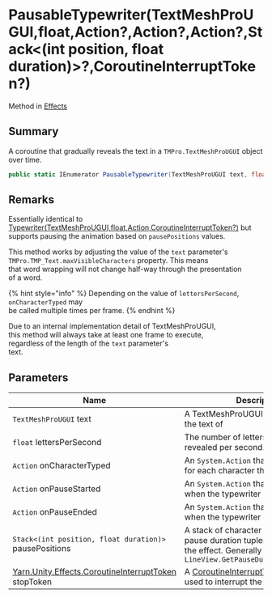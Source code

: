 # PausableTypewriter(TextMeshProUGUI,float,Action?,Action?,Action?,Stack<(int position, float duration)>?,CoroutineInterruptToken?)

Method in [Effects](yarn.unity.effects.md)

## Summary

A coroutine that gradually reveals the text in a `TMPro.TextMeshProUGUI` object over time.

```csharp
public static IEnumerator PausableTypewriter(TextMeshProUGUI text, float lettersPerSecond, Action? onCharacterTyped, Action? onPauseStarted, Action? onPauseEnded, Stack<(int position, float duration)>? pausePositions, CoroutineInterruptToken? stopToken = null)
```

## Remarks

Essentially identical to [Typewriter(TextMeshProUGUI,float,Action,CoroutineInterruptToken?)](yarn.unity.effects.typewriter.md) but\
supports pausing the animation based on `pausePositions` values.

This method works by adjusting the value of the `text` parameter's `TMPro.TMP_Text.maxVisibleCharacters` property. This means\
that word wrapping will not change half-way through the presentation\
of a word.

{% hint style="info" %}
Depending on the value of `lettersPerSecond`, `onCharacterTyped` may\
be called multiple times per frame.
{% endhint %}

Due to an internal implementation detail of TextMeshProUGUI,\
this method will always take at least one frame to execute,\
regardless of the length of the `text` parameter's\
text.

## Parameters

| Name                                                                                                  | Description                                                                                                                                   |
| ----------------------------------------------------------------------------------------------------- | --------------------------------------------------------------------------------------------------------------------------------------------- |
| `TextMeshProUGUI` text                                                                                | A TextMeshProUGUI object to reveal the text of                                                                                                |
| `float` lettersPerSecond                                                                              | The number of letters that should be revealed per second.                                                                                     |
| `Action` onCharacterTyped                                                                             | An `System.Action` that should be called for each character that was revealed.                                                                |
| `Action` onPauseStarted                                                                               | An `System.Action` that will be called when the typewriter effect is paused.                                                                  |
| `Action` onPauseEnded                                                                                 | An `System.Action` that will be called when the typewriter effect is restarted.                                                               |
| `Stack<(int position, float duration)>` pausePositions                                                | A stack of character position and pause duration tuples used to pause the effect. Generally created by `LineView.GetPauseDurationsInsideLine` |
| [Yarn.Unity.Effects.CoroutineInterruptToken](yarn.unity.effects.coroutineinterrupttoken.md) stopToken | A [CoroutineInterruptToken](yarn.unity.effects.coroutineinterrupttoken.md) that can be used to interrupt the coroutine.                       |
